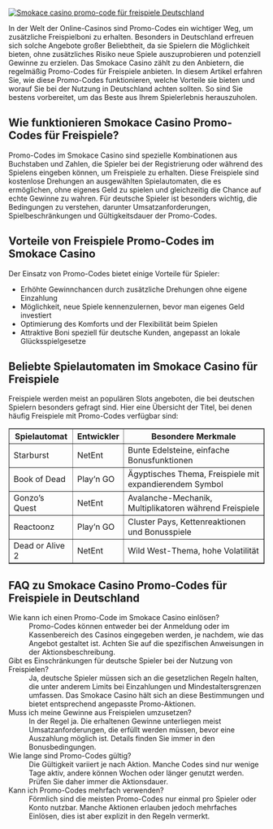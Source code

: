 [![Smokace casino promo-code für freispiele Deutschland](https://123-caf.pages.dev/gitsignup.png)](https://vrmoo.ru/Bt82HjjY)

<div>     <p>In der Welt der Online-Casinos sind Promo-Codes ein wichtiger Weg, um zusätzliche Freispielboni zu erhalten. Besonders in Deutschland erfreuen sich solche Angebote großer Beliebtheit, da sie Spielern die Möglichkeit bieten, ohne zusätzliches Risiko neue Spiele auszuprobieren und potenziell Gewinne zu erzielen. Das Smokace Casino zählt zu den Anbietern, die regelmäßig Promo-Codes für Freispiele anbieten. In diesem Artikel erfahren Sie, wie diese Promo-Codes funktionieren, welche Vorteile sie bieten und worauf Sie bei der Nutzung in Deutschland achten sollten. So sind Sie bestens vorbereitet, um das Beste aus Ihrem Spielerlebnis herauszuholen.</p>      <h2>Wie funktionieren Smokace Casino Promo-Codes für Freispiele?</h2>   <p>Promo-Codes im Smokace Casino sind spezielle Kombinationen aus Buchstaben und Zahlen, die Spieler bei der Registrierung oder während des Spielens eingeben können, um Freispiele zu erhalten. Diese Freispiele sind kostenlose Drehungen an ausgewählten Spielautomaten, die es ermöglichen, ohne eigenes Geld zu spielen und gleichzeitig die Chance auf echte Gewinne zu wahren. Für deutsche Spieler ist besonders wichtig, die Bedingungen zu verstehen, darunter Umsatzanforderungen, Spielbeschränkungen und Gültigkeitsdauer der Promo-Codes.</p>      <h2>Vorteile von Freispiele Promo-Codes im Smokace Casino</h2>   <p>Der Einsatz von Promo-Codes bietet einige Vorteile für Spieler:</p>   <ul>     <li>Erhöhte Gewinnchancen durch zusätzliche Drehungen ohne eigene Einzahlung</li>     <li>Möglichkeit, neue Spiele kennenzulernen, bevor man eigenes Geld investiert</li>     <li>Optimierung des Komforts und der Flexibilität beim Spielen</li>     <li>Attraktive Boni speziell für deutsche Kunden, angepasst an lokale Glücksspielgesetze</li>   </ul>    <h2>Beliebte Spielautomaten im Smokace Casino für Freispiele</h2>   <p>Freispiele werden meist an populären Slots angeboten, die bei deutschen Spielern besonders gefragt sind. Hier eine Übersicht der Titel, bei denen häufig Freispiele mit Promo-Codes verfügbar sind:</p>   <table border="1" cellpadding="5" cellspacing="0">     <thead>       <tr>         <th>Spielautomat</th>         <th>Entwickler</th>         <th>Besondere Merkmale</th>       </tr>     </thead>     <tbody>       <tr>         <td>Starburst</td>         <td>NetEnt</td>         <td>Bunte Edelsteine, einfache Bonusfunktionen</td>       </tr>       <tr>         <td>Book of Dead</td>         <td>Play’n GO</td>         <td>Ägyptisches Thema, Freispiele mit expandierendem Symbol</td>       </tr>       <tr>         <td>Gonzo’s Quest</td>         <td>NetEnt</td>         <td>Avalanche-Mechanik, Multiplikatoren während Freispiele</td>       </tr>       <tr>         <td>Reactoonz</td>         <td>Play’n GO</td>         <td>Cluster Pays, Kettenreaktionen und Bonusspiele</td>       </tr>       <tr>         <td>Dead or Alive 2</td>         <td>NetEnt</td>         <td>Wild West-Thema, hohe Volatilität</td>       </tr>     </tbody>   </table>    <h2>FAQ zu Smokace Casino Promo-Codes für Freispiele in Deutschland</h2>   <dl>     <dt>Wie kann ich einen Promo-Code im Smokace Casino einlösen?</dt>     <dd>Promo-Codes können entweder bei der Anmeldung oder im Kassenbereich des Casinos eingegeben werden, je nachdem, wie das Angebot gestaltet ist. Achten Sie auf die spezifischen Anweisungen in der Aktionsbeschreibung.</dd>      <dt>Gibt es Einschränkungen für deutsche Spieler bei der Nutzung von Freispielen?</dt>     <dd>Ja, deutsche Spieler müssen sich an die gesetzlichen Regeln halten, die unter anderem Limits bei Einzahlungen und Mindestaltersgrenzen umfassen. Das Smokace Casino hält sich an diese Bestimmungen und bietet entsprechend angepasste Promo-Aktionen.</dd>      <dt>Muss ich meine Gewinne aus Freispielen umzusetzen?</dt>     <dd>In der Regel ja. Die erhaltenen Gewinne unterliegen meist Umsatzanforderungen, die erfüllt werden müssen, bevor eine Auszahlung möglich ist. Details finden Sie immer in den Bonusbedingungen.</dd>      <dt>Wie lange sind Promo-Codes gültig?</dt>     <dd>Die Gültigkeit variiert je nach Aktion. Manche Codes sind nur wenige Tage aktiv, andere können Wochen oder länger genutzt werden. Prüfen Sie daher immer die Aktionsdauer.</dd>      <dt>Kann ich Promo-Codes mehrfach verwenden?</dt>     <dd>Förmlich sind die meisten Promo-Codes nur einmal pro Spieler oder Konto nutzbar. Manche Aktionen erlauben jedoch mehrfaches Einlösen, dies ist aber explizit in den Regeln vermerkt.</dd>   </dl> </div>